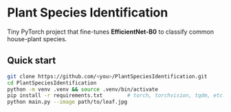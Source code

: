 # Plant Species Identification

Tiny PyTorch project that fine-tunes **EfficientNet-B0** to classify common house-plant species.

## Quick start
```bash
git clone https://github.com/<you>/PlantSpeciesIdentification.git
cd PlantSpeciesIdentification
python -m venv .venv && source .venv/bin/activate
pip install -r requirements.txt        # torch, torchvision, tqdm, etc.
python main.py --image path/to/leaf.jpg

